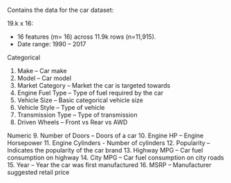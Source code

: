Contains the data for the car dataset:

19.k x 16:
- 16 features (m= 16) across 11.9k rows (n=11,915). 
- Date range: 1990 – 2017



Categorical
1.	Make – Car make
2.	Model – Car model
3.	Market Category – Market the car is targeted towards
4.	Engine Fuel Type – Type of fuel required by the car
5.	Vehicle Size – Basic categorical vehicle size
6.	Vehicle Style – Type of vehicle
7.	Transmission Type – Type of transmission
8.	Driven Wheels – Front vs Rear vs AWD


Numeric
9.   Number of Doors – Doors of a car
10. Engine HP – Engine Horsepower
11. Engine Cylinders - Number of cylinders
12. Popularity – Indicates the popularity of the car brand
13. Highway MPG – Car fuel consumption on highway
14. City MPG – Car fuel consumption on city roads
15. Year – Year the car was first manufactured
16. MSRP – Manufacturer suggested retail price
